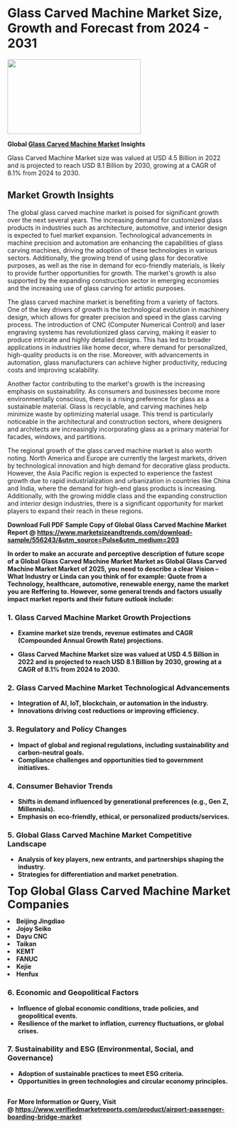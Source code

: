 <H1>Glass Carved Machine Market Size, Growth and Forecast from 2024 - 2031</H1><img class="aligncenter size-medium wp-image-584254" src="https://thirdeyenews.in/wp-content/uploads/2024/09/Global-Market-Research-300x168.jpeg" alt="" width="300" height="168" /><p><strong>Global&nbsp;<a href="https://www.marketsizeandtrends.com/download-sample/556243/&amp;utm_source=Pulse&amp;utm_medium=203">Glass Carved Machine Market</a> Insights</strong></p><p>Glass Carved Machine Market size was valued at USD 4.5 Billion in 2022 and is projected to reach USD 8.1 Billion by 2030, growing at a CAGR of 8.1% from 2024 to 2030.</p><p><h2>Market Growth Insights</h2> <p>The global glass carved machine market is poised for significant growth over the next several years. The increasing demand for customized glass products in industries such as architecture, automotive, and interior design is expected to fuel market expansion. Technological advancements in machine precision and automation are enhancing the capabilities of glass carving machines, driving the adoption of these technologies in various sectors. Additionally, the growing trend of using glass for decorative purposes, as well as the rise in demand for eco-friendly materials, is likely to provide further opportunities for growth. The market's growth is also supported by the expanding construction sector in emerging economies and the increasing use of glass carving for artistic purposes.</p> <p><strong></strong></p> <p>The glass carved machine market is benefiting from a variety of factors. One of the key drivers of growth is the technological evolution in machinery design, which allows for greater precision and speed in the glass carving process. The introduction of CNC (Computer Numerical Control) and laser engraving systems has revolutionized glass carving, making it easier to produce intricate and highly detailed designs. This has led to broader applications in industries like home decor, where demand for personalized, high-quality products is on the rise. Moreover, with advancements in automation, glass manufacturers can achieve higher productivity, reducing costs and improving scalability.</p> <p>Another factor contributing to the market's growth is the increasing emphasis on sustainability. As consumers and businesses become more environmentally conscious, there is a rising preference for glass as a sustainable material. Glass is recyclable, and carving machines help minimize waste by optimizing material usage. This trend is particularly noticeable in the architectural and construction sectors, where designers and architects are increasingly incorporating glass as a primary material for facades, windows, and partitions.</p> <p>The regional growth of the glass carved machine market is also worth noting. North America and Europe are currently the largest markets, driven by technological innovation and high demand for decorative glass products. However, the Asia Pacific region is expected to experience the fastest growth due to rapid industrialization and urbanization in countries like China and India, where the demand for high-end glass products is increasing. Additionally, with the growing middle class and the expanding construction and interior design industries, there is a significant opportunity for market players to expand their reach in these regions.</p> <p><strong></p><p><span class=""><strong>Download Full PDF Sample Copy of Global Glass Carved Machine Market Report</strong> @ <a href="https://www.marketsizeandtrends.com/download-sample/556243/&amp;utm_source=Pulse&amp;utm_medium=203" target="_blank">https://www.marketsizeandtrends.com/download-sample/556243/&amp;utm_source=Pulse&amp;utm_medium=203</a></span></p><p>In order to make an accurate and perceptive description of future scope of a Global&nbsp;Glass Carved Machine Market Market as Global&nbsp;Glass Carved Machine Market Market of 2025, you need to describe a clear Vision &ndash; What Industry or Linda can you think of for example: Quote from a Technology, healthcare, automotive, renewable energy, name the market you are Reffering to. However, some general trends and factors usually impact market reports and their future outlook include:</p><h3>1.&nbsp;<strong>Glass Carved Machine Market Growth Projections</strong></h3><ul><li>Examine market size trends, revenue estimates and CAGR (Compounded Annual Growth Rate) projections.</li><li><p>Glass Carved Machine Market size was valued at USD 4.5 Billion in 2022 and is projected to reach USD 8.1 Billion by 2030, growing at a CAGR of 8.1% from 2024 to 2030.</p></li></ul><h3>2.&nbsp;<strong>Glass Carved Machine Market Technological Advancements</strong></h3><ul><li>Integration of AI, IoT, blockchain, or automation in the industry.</li><li>Innovations driving cost reductions or improving efficiency.</li></ul><h3>3.&nbsp;<strong>Regulatory and Policy Changes</strong></h3><ul><li>Impact of global and regional regulations, including sustainability and carbon-neutral goals.</li><li>Compliance challenges and opportunities tied to government initiatives.</li></ul><h3>4.&nbsp;<strong>Consumer Behavior Trends</strong></h3><ul><li>Shifts in demand influenced by generational preferences (e.g., Gen Z, Millennials).</li><li>Emphasis on eco-friendly, ethical, or personalized products/services.</li></ul><h3>5.&nbsp;<strong>Global Glass Carved Machine Market Competitive Landscape</strong></h3><ul><li>Analysis of key players, new entrants, and partnerships shaping the industry.</li><li>Strategies for differentiation and market penetration.</li></ul><p data-pm-slice="1 1 []"><span style="color: inherit; font-family: inherit; font-size: 25px;">Top Global Glass Carved Machine Market Companies</span></p><div class="" data-test-id=""><p><li>Beijing Jingdiao</li><li> Jojoy Seiko</li><li> Dayu CNC</li><li> Taikan</li><li> KEMT</li><li> FANUC</li><li> Kejie</li><li> Henfux</li></p></div><h3>6.&nbsp;<strong>Economic and Geopolitical Factors</strong></h3><ul><li>Influence of global economic conditions, trade policies, and geopolitical events.</li><li>Resilience of the market to inflation, currency fluctuations, or global crises.</li></ul><h3>7.&nbsp;<strong>Sustainability and ESG (Environmental, Social, and Governance)</strong></h3><ul><li>Adoption of sustainable practices to meet ESG criteria.</li><li>Opportunities in green technologies and circular economy principles.</li></ul><h2><strong style="font-size: 14px;">For More Information or Query, Visit @&nbsp;</strong><a style="background-color: #ffffff; font-size: 14px;" href="https://www.marketsizeandtrends.com/report/glass-carved-machine-market/" target="_blank">https://www.verifiedmarketreports.com/product/airport-passenger-boarding-bridge-market</a></h2>
